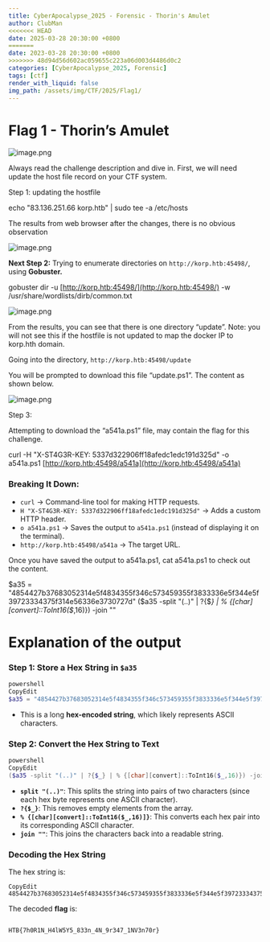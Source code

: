 ```yaml
---
title: CyberApocalypse_2025 - Forensic - Thorin's Amulet
author: ClubMan
<<<<<<< HEAD
date: 2025-03-28 20:30:00 +0800
=======
date: 2023-03-28 20:30:00 +0800
>>>>>>> 48d94d56d602ac059655c223a06d003d4486d0c2
categories: [CyberApocalypse_2025, Forensic]
tags: [ctf]
render_with_liquid: false
img_path: /assets/img/CTF/2025/Flag1/
---
```


# Flag 1 - Thorin’s Amulet

![image.png](image.png)

Always read the challenge description and dive in. First, we will need update the host file record on your CTF system.

Step 1: updating the hostfile

echo "83.136.251.66 korp.htb" | sudo tee -a /etc/hosts

The results from web browser after the changes, there is no obvious observation

![image.png](image%201.png)

**Next Step 2:**
Trying to enumerate directories on `http://korp.htb:45498/`, using **Gobuster.**

gobuster dir -u [http://korp.htb:45498/](http://korp.htb:45498/) -w /usr/share/wordlists/dirb/common.txt

![image.png](image%202.png)

From the results, you can see that there is one directory “update”. Note: you will not see this if the hostfile is not updated to map the docker IP to korp.hth domain. 

 Going into the directory, `http://korp.htb:45498/update`

You will be prompted to download this file “update.ps1”. The content as shown below. 

![image.png](image%203.png)

Step 3:

Attempting to download the “a541a.ps1” file, may contain the flag for this challenge.

curl -H "X-ST4G3R-KEY: 5337d322906ff18afedc1edc191d325d" -o a541a.ps1 [http://korp.htb:45498/a541a](http://korp.htb:45498/a541a)

### **Breaking It Down:**

- `curl` → Command-line tool for making HTTP requests.
- `H "X-ST4G3R-KEY: 5337d322906ff18afedc1edc191d325d"` → Adds a custom HTTP header.
- `o a541a.ps1` → Saves the output to `a541a.ps1` (instead of displaying it on the terminal).
- `http://korp.htb:45498/a541a` → The target URL.

Once you have saved the output to a541a.ps1, cat a541a.ps1 to check out the content.

$a35 = "4854427b37683052314e5f4834355f346c573459355f3833336e5f344e5f39723334375f314e56336e3730727d"
($a35 -split "(..)" | ?{$*} | % {[char][convert]::ToInt16($*,16)}) -join ""

# Explanation of the output

### **Step 1: Store a Hex String in `$a35`**

```powershell
powershell
CopyEdit
$a35 = "4854427b37683052314e5f4834355f346c573459355f3833336e5f344e5f39723334375f314e56336e3730727d"

```

- This is a long **hex-encoded string**, which likely represents ASCII characters.

### **Step 2: Convert the Hex String to Text**

```powershell
powershell
CopyEdit
($a35 -split "(..)" | ?{$_} | % {[char][convert]::ToInt16($_,16)}) -join ""

```

- **`split "(..)"`**: This splits the string into pairs of two characters (since each hex byte represents one ASCII character).
- **`?{$_}`**: This removes empty elements from the array.
- **`% {[char][convert]::ToInt16($_,16)]}`**: This converts each hex pair into its corresponding ASCII character.
- **`join ""`**: This joins the characters back into a readable string.

### **Decoding the Hex String**

The hex string is:

```
CopyEdit
4854427b37683052314e5f4834355f346c573459355f3833336e5f344e5f39723334375f314e56336e3730727d

```

The decoded **flag** is:

```

HTB{7h0R1N_H4lW5Y5_833n_4N_9r347_1NV3n70r}
```







